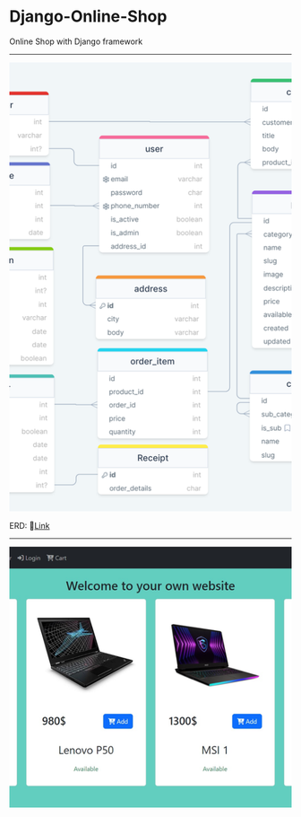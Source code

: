 # Django-Online-Shop
Online Shop with Django framework

------
<div align=center>
  <img src="https://github.com/mehdi-mirzaie78/Django-Online-Shop/blob/develop/pictures/ERD.png" alt="ERD" style="width: 960px; height: 800px; object-fit: cover;">
</div>

ERD: 🔗[Link](https://drawsql.app/teams/mehdi-9/diagrams/shop)


---
<div align=center>
  <img src="https://github.com/mehdi-mirzaie78/Django-Online-Shop/blob/develop/pictures/Home%20page2.jpg" alt="ERD" style="width: 960px; height: 465px; object-fit: cover;">
</div>
